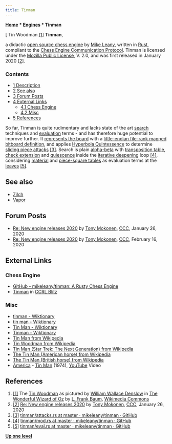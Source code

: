 ```yaml
---
title: Tinman
---
```

**[Home](Home "Home") \* [Engines](Engines "Engines") \* Tinman**



[ Tin Woodman <a id="cite-note-1" href="#cite-ref-1">[1]</a>
**Tinman**,  

a didactic [open source chess engine](Category:Open_Source "Category:Open Source") by [Mike Leany](Mike_Leany "Mike Leany"), written in [Rust](Rust "Rust"), compliant to the [Chess Engine Communication Protocol](Chess_Engine_Communication_Protocol "Chess Engine Communication Protocol"). Tinman is licensed under the [Mozilla Public License](https://en.wikipedia.org/wiki/Mozilla_Public_License), V. 2.0, and was first released in January 2020 <a id="cite-note-2" href="#cite-ref-2">[2]</a>.



### Contents


* [1 Description](#description)
* [2 See also](#see-also)
* [3 Forum Posts](#forum-posts)
* [4 External Links](#external-links)
	+ [4.1 Chess Engine](#chess-engine)
	+ [4.2 Misc](#misc)
* [5 References](#references)






So far, Tinman is quite rudimentary and lacks state of the art [search](Search "Search") techniques and [evaluation](Evaluation "Evaluation") terms - and has therefore huge potential to improve further.
It [represents the board](Board_Representation "Board Representation") with a [little-endian file-rank mapped](Square_Mapping_Considerations#LittleEndianFileRankMapping "Square Mapping Considerations") [bitboard definition](Bitboard_Board-Definition "Bitboard Board-Definition"),
and applies [Hyperbola Quintessence](Hyperbola_Quintessence "Hyperbola Quintessence") to determine [sliding piece attacks](Sliding_Piece_Attacks "Sliding Piece Attacks") <a id="cite-note-3" href="#cite-ref-3">[3]</a>.
Search is plain [alpha-beta](Alpha-Beta "Alpha-Beta") with [transposition table](Transposition_Table "Transposition Table"), [check extension](Check_Extensions "Check Extensions") and [quiescence](Quiescence_Search "Quiescence Search") inside the [iterative deepening](Iterative_Deepening "Iterative Deepening") loop <a id="cite-note-4" href="#cite-ref-4">[4]</a>,
considering [material](Material "Material") and [piece-square tables](Piece-Square_Tables "Piece-Square Tables") as evaluation terms at the [leaves](Leaf_Node "Leaf Node") <a id="cite-note-5" href="#cite-ref-5">[5]</a>.



## See also


* [Zilch](Zilch "Zilch")
* [Vapor](Vapor "Vapor")


## Forum Posts


* [Re: New engine releases 2020](http://www.talkchess.com/forum3/viewtopic.php?f=2&t=72613&start=53) by [Tony Mokonen](index.php?title=Tony_Mokonen&action=edit&redlink=1 "Tony Mokonen (page does not exist)"), [CCC](CCC "CCC"), January 26, 2020
* [Re: New engine releases 2020](http://www.talkchess.com/forum3/viewtopic.php?f=2&t=72613&start=75) by [Tony Mokonen](index.php?title=Tony_Mokonen&action=edit&redlink=1 "Tony Mokonen (page does not exist)"), [CCC](CCC "CCC"), February 16, 2020


## External Links


### Chess Engine


* [GitHub - mikeleany/tinman: A Rusty Chess Engine](https://github.com/mikeleany/tinman)
* [Tinman](https://www.computerchess.org.uk/ccrl/404/cgi/compare_engines.cgi?family=Tinman&print=Rating+list&print=Results+table&print=LOS+table&print=Ponder+hit+table&print=Eval+difference+table&print=Comopp+gamenum+table&print=Overlap+table&print=Score+with+common+opponents) in [CCRL Blitz](CCRL "CCRL")


### Misc


* [tinman - Wiktionary](https://en.wiktionary.org/wiki/tinman)
* [tin man - Wiktionary](https://en.wiktionary.org/wiki/tin_man)
* [Tin Man - Wiktionary](https://en.wiktionary.org/wiki/Tin_Man)
* [Tinman - Wiktionary](https://en.wiktionary.org/wiki/Tinman)
* [Tin Man from Wikipedia](https://en.wikipedia.org/wiki/Tin_Man)
* [Tin Woodman from Wikipedia](https://en.wikipedia.org/wiki/Tin_Woodman)
* [Tin Man (Star Trek: The Next Generation) from Wikipedia](https://en.wikipedia.org/wiki/Tin_Man_(Star_Trek:_The_Next_Generation))
* [The Tin Man (American horse) from Wikipedia](https://en.wikipedia.org/wiki/The_Tin_Man_(American_horse))
* [The Tin Man (British horse) from Wikipedia](https://en.wikipedia.org/wiki/The_Tin_Man_(British_horse))
* [America](Category:America "Category:America") - [Tin Man](https://en.wikipedia.org/wiki/Tin_Man_(America_song)) (1974), [YouTube](https://en.wikipedia.org/wiki/YouTube) Video


 
## References


1. <a id="cite-ref-1" href="#cite-note-1">[1]</a> The [Tin Woodman](https://en.wikipedia.org/wiki/Tin_Woodman) as pictured by [William Wallace Denslow](https://en.wikipedia.org/wiki/William_Wallace_Denslow) in [The Wonderful Wizard of Oz](https://en.wikipedia.org/wiki/The_Wonderful_Wizard_of_Oz) by [L. Frank Baum](https://en.wikipedia.org/wiki/L._Frank_Baum), [Wikimedia Commons](https://en.wikipedia.org/wiki/Wikimedia_Commons)
2. <a id="cite-ref-2" href="#cite-note-2">[2]</a> [Re: New engine releases 2020](http://www.talkchess.com/forum3/viewtopic.php?f=2&t=72613&start=53) by [Tony Mokonen](index.php?title=Tony_Mokonen&action=edit&redlink=1 "Tony Mokonen (page does not exist)"), [CCC](CCC "CCC"), January 26, 2020
3. <a id="cite-ref-3" href="#cite-note-3">[3]</a> [tinman/attacks.rs at master · mikeleany/tinman · GitHub](https://github.com/mikeleany/tinman/blob/master/src/chess/bitboard/attacks.rs)
4. <a id="cite-ref-4" href="#cite-note-4">[4]</a> [tinman/mod.rs at master · mikeleany/tinman · GitHub](https://github.com/mikeleany/tinman/blob/master/src/engine/mod.rs)
5. <a id="cite-ref-5" href="#cite-note-5">[5]</a> [tinman/eval.rs at master · mikeleany/tinman · GitHub](https://github.com/mikeleany/tinman/blob/master/src/engine/eval.rs)

**[Up one level](Engines "Engines")**







 
